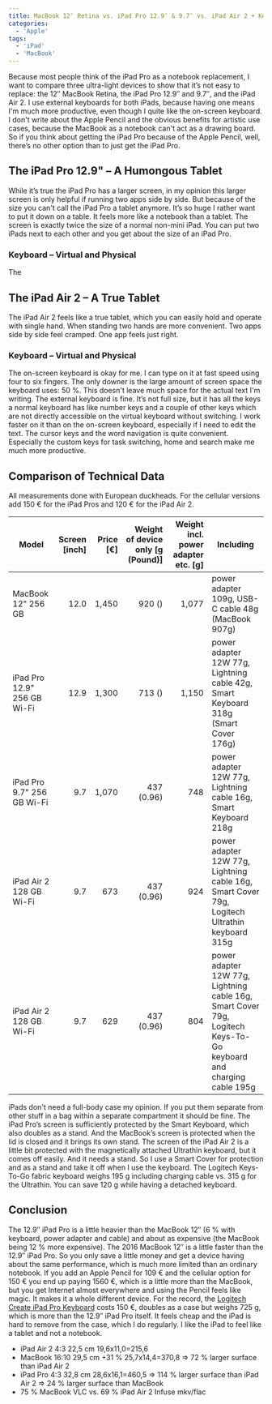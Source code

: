 ```yaml
---
title: MacBook 12″ Retina vs. iPad Pro 12.9″ & 9.7″ vs. iPad Air 2 + Keyboard
categories:
  - 'Apple'
tags:
  - 'iPad'
  - 'MacBook'
---
```

Because most people think of the iPad Pro as a notebook replacement, I want to compare three ultra-light devices to show that it’s not easy to replace: the 12″ MacBook Retina, the iPad Pro 12.9″ and 9.7″, and the iPad Air 2. I use external keyboards for both iPads, because having one means I'm much more productive, even though I quite like the on-screen keyboard. I don't write about the Apple Pencil and the obvious benefits for artistic use cases, because the MacBook as a notebook can't act as a drawing board. So if you think about getting the iPad Pro because of the Apple Pencil, well, there’s no other option than to just get the iPad Pro.

## The iPad Pro 12.9" – A Humongous Tablet

While it’s true the iPad Pro has a larger screen, in my opinion this larger screen is only helpful if running two apps side by side. But because of the size you can't call the iPad Pro a tablet anymore. It’s so huge I rather want to put it down on a table. It feels more like a notebook than a tablet. The screen is exactly twice the size of a normal non-mini iPad. You can put two iPads next to each other and you get about the size of an iPad Pro.

### Keyboard – Virtual and Physical

The

## The iPad Air 2 – A True Tablet

The iPad Air 2 feels like a true tablet, which you can easily hold and operate with single hand. When standing two hands are more convenient. Two apps side by side feel cramped. One app feels just right.

### Keyboard – Virtual and Physical

The on-screen keyboard is okay for me. I can type on it at fast speed using four to six fingers. The only downer is the large amount of screen space the keyboard uses: 50 %. This doesn't leave much space for the actual text I'm writing. The external keyboard is fine. It’s not full size, but it has all the keys a normal keyboard has like number keys and a couple of other keys which are not directly accessible on the virtual keyboard without switching. I work faster on it than on the on-screen keyboard, especially if I need to edit the text. The cursor keys and the word navigation is quite convenient. Especially the custom keys for task switching, home and search make me much more productive.

## Comparison of Technical Data

All measurements done with European duckheads. For the cellular versions add 150 € for the iPad Pros and 120 € for the iPad Air 2.

| Model                       | Screen [inch] | Price [€] | Weight of device only [g (Pound)] | Weight incl. power adapter etc. [g] | Including |
| --------------------------- | -------------:| ---------:| ---------------------------------:| -----------------------------------:| --------- |
| MacBook 12" 256 GB          |          12.0 |     1,450 |                            920 () |                               1,077 | power adapter 109g, USB-C cable 48g (MacBook 907g) |
| iPad Pro 12.9" 256 GB Wi-Fi |          12.9 |     1,300 |                            713 () |                               1,150 | power adapter 12W 77g, Lightning cable 42g, Smart Keyboard 318g (Smart Cover 176g) |
| iPad Pro 9.7" 256 GB Wi-Fi  |           9.7 |     1,070 |                        437 (0.96) |                                 748 | power adapter 12W 77g, Lightning cable 16g, Smart Keyboard 218g |
| iPad Air 2 128 GB Wi-Fi     |           9.7 |       673 |                        437 (0.96) |                                 924 | power adapter 12W 77g, Lightning cable 16g, Smart Cover 79g, Logitech Ultrathin keyboard 315g |
| iPad Air 2 128 GB Wi-Fi     |           9.7 |       629 |                        437 (0.96) |                                 804 | power adapter 12W 77g, Lightning cable 16g, Smart Cover 79g, Logitech Keys-To-Go keyboard and charging cable 195g |

iPads don't need a full-body case my opinion. If you put them separate from other stuff in a bag within a separate compartment it should be fine. The iPad Pro’s screen is sufficiently protected by the Smart Keyboard, which also doubles as a stand. And the MacBook’s screen is protected when the lid is closed and it brings its own stand. The screen of the iPad Air 2 is a little bit protected with the magnetically attached Ultrathin keyboard, but it comes off easily. And it needs a stand. So I use a Smart Cover for protection and as a stand and take it off when I use the keyboard. The Logitech Keys-To-Go fabric keyboard weighs 195 g including charging cable vs. 315 g for the Ultrathin. You can save 120 g while having a detached keyboard.

## Conclusion

The 12.9″ iPad Pro is a little heavier than the MacBook 12″ (6 % with keyboard, power adapter and cable) and about as expensive (the MacBook being 12 % more expensive). The 2016 MacBook 12″ is a little faster than the 12.9″ iPad Pro. So you only save a little money and get a device having about the same performance, which is much more limited than an ordinary notebook. If you add an Apple Pencil for 109 € and the cellular option for 150 € you end up paying 1560 €, which is a little more than the MacBook, but you get Internet almost everywhere and using the Pencil feels like magic. It makes it a whole different device. For the record, the [Logitech Create iPad Pro Keyboard](http://www.logitech.com/en-us/product/create-ipad-pro-keyboard) costs 150 €, doubles as a case but weighs 725 g, which is more than the 12.9″ iPad Pro itself. It feels cheap and the iPad is hard to remove from the case, which I do regularly. I like the iPad to feel like a tablet and not a notebook.

* iPad Air 2 4:3 22,5 cm 19,6x11,0=215,6
* MacBook 16:10 29,5 cm +31 % 25,7x14,4=370,8 => 72 % larger surface than iPad Air 2
* iPad Pro 4:3 32,8 cm 28,6x16,1=460,5 => 114 % larger surface than iPad Air 2 => 24 % larger surface than MacBook
* 75 % MacBook VLC vs. 69 % iPad Air 2 Infuse mkv/flac